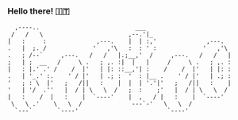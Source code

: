 <!-- Links list -->
[geoteo]: https://www.geoteo.net
[protonmail]: mailto:matteo.giorgi@protonmail.com
[telegram]: https://t.me/geoteodotnet
<!-- Links list -->


<!--
[![Top Langs](https://github-readme-stats.vercel.app/api/top-langs/?username=matteogiorgi&show_icons=true&theme=tokyonight&layout=compact)](https://github.com/anuraghazra/github-readme-stats)
[![Typing SVG](https://readme-typing-svg.herokuapp.com?color=%236272A4&size=40&vCenter=true&height=60&lines=Hello+there!)](https://git.io/typing-svg)
<img align="center" src="https://github.com/matteogiorgi/matteogiorgi/blob/master/assets/geoteo.svg" alt="Medium" height="20" width="20" /> [`geoteo.net`][geoteo]\
<img align="center" src="https://github.com/matteogiorgi/matteogiorgi/blob/master/assets/email.svg" alt="Medium" height="20" width="20" /> [`matteo.giorgi@protonmail.com`][protonmail]\
<img align="center" src="https://github.com/matteogiorgi/matteogiorgi/blob/master/assets/telegram.svg" alt="Medium" height="20" width="20" /> [`t.me/geoteodotnet`][telegram]
-->


### Hello there! :it:

```
  ,----..                           ___
 /   /   \                        ,--.'|_
|   :     :              ,---.    |  | :,'              ,---.
.   |  ;. /             '   ,'\   :  : ' :             '   ,'\
.   ; /--`     ,---.   /   /   |.;__,'  /     ,---.   /   /   |
;   | ;  __   /     \ .   ; ,. :|  |   |     /     \ .   ; ,. :
|   : |.' .' /    /  |'   | |: ::__,'| :    /    /  |'   | |: :
.   | '_.' :.    ' / |'   | .; :  '  : |__ .    ' / |'   | .; :
'   ; : \  |'   ;   /||   :    |  |  | '.'|'   ;   /||   :    |
'   | '/  .''   |  / | \   \  /   ;  :    ;'   |  / | \   \  /
|   :    /  |   :    |  `----'    |  ,   / |   :    |  `----'
 \   \ .'    \   \  /              ---`-'   \   \  /
  `---`       `----'                         `----'
```
